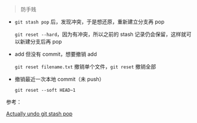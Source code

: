 > 防手贱



+ `git stash pop` 后，发现冲突，于是想还原，重新建立分支再 pop

  `git reset --hard`，因为有冲突，所以之前的 stash 记录仍会保留，这样就可以新建分支后再 pop

+ add 但没有 commit，想要撤销 add

  `git reset filename.txt` 撤销单个文件，`git reset` 撤销全部

+ 撤销最近一次本地 commit（未 push）

  `git reset --soft HEAD~1`








参考：

[Actually undo git stash pop](https://stackoverflow.com/questions/48619276/actually-undo-git-stash-pop)